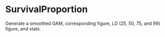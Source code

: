 # SurvivalProportion
Generate a smoothed GAM, corresponding figure, LD (25, 50, 75, and 99) figure, and stats.
